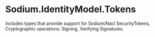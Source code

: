 # Sodium.IdentityModel.Tokens
Includes types that provide support for Sodium/Nacl SecurityTokens, Cryptographic operations: Signing, Verifying Signatures.

